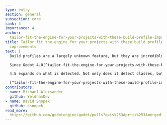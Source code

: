 ```yaml
---
type: entry
section: general
subsection: core
rank: 3
importance: 4
anchor: 
  tailor-fit-the-engine-for-your-projects-with-these-build-profile-improvements
title: Tailor fit the engine for your projects with these build profile 
  improvements
text: |
  Build profiles are a largely unknown feature, but they are incredibly useful. Especially with the latest improvements brought with 4.5.

  Since Godot 4.0[^tailor-fit-the-engine-for-your-projects-with-these-build-profile-improvements-since-godot-4-0], users can open _Project &gt; Customize Engine Build Configuration_ to access the "Edit Build Configuration Profile" window. This utility helps with selecting and even detecting which classes (i.e. which <code class="highlight"><span class="enginetype">Node</span></code>s, <code class="highlight"><span class="enginetype">Resource</span></code>s, and servers) are actually needed for the currently opened project. The idea is that by reducing the features to only the ones actually needed, users can build their own Godot template that is custom fit for their game.

  4.5 expands on what is detected. Not only does it detect classes, but can also now set correct build options. It also takes into account which classes are used by the project’s GDExtensions, preventing searching for a needle in a haystack.

  [^tailor-fit-the-engine-for-your-projects-with-these-build-profile-improvements-since-godot-4-0]: If you didn’t know about this feature, this is probably due to the fact that the documentation was somewhat lacking [until now](https://docs.godotengine.org/en/4.5/tutorials/editor/using_engine_compilation_configuration_editor.html); mea culpa.
contributors:
- name: Michael Alexsander
  github: YeldhamDev
- name: David Snopek
  github: dsnopek
read_more: 
  https://github.com/godotengine/godot/pulls?q=is%253Apr+is%253Amerged+103719+104129
---
```

